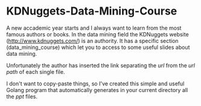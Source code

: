 KDNuggets-Data-Mining-Course
============================

A new accademic year starts and I always want to learn from the most famous authors or books.
In the data mining field the KDNuggets website (http://www.kdnuggets.com/) is an authority. It has a specific
section (data_mining_course) which let you to access to some useful slides about data mining.

Unfortunately the author has inserted the link separating the *url* from the *url path* of each single file.

I don't want to copy-paste things, so I've created this simple and useful Golang program that automatically 
generates in your current directory all the *ppt* files.


